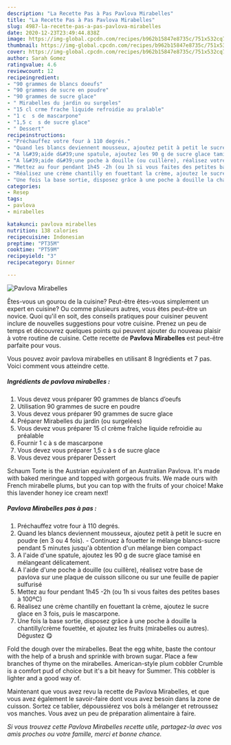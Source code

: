 ```yaml
---
description: "La Recette Pas à Pas Pavlova Mirabelles"
title: "La Recette Pas à Pas Pavlova Mirabelles"
slug: 4987-la-recette-pas-a-pas-pavlova-mirabelles
date: 2020-12-23T23:49:44.838Z
image: https://img-global.cpcdn.com/recipes/b962b15847e8735c/751x532cq70/pavlova-mirabelles-photo-principale-de-la-recette.jpg
thumbnail: https://img-global.cpcdn.com/recipes/b962b15847e8735c/751x532cq70/pavlova-mirabelles-photo-principale-de-la-recette.jpg
cover: https://img-global.cpcdn.com/recipes/b962b15847e8735c/751x532cq70/pavlova-mirabelles-photo-principale-de-la-recette.jpg
author: Sarah Gomez
ratingvalue: 4.6
reviewcount: 12
recipeingredient:
- "90 grammes de blancs doeufs"
- "90 grammes de sucre en poudre"
- "90 grammes de sucre glace"
- " Mirabelles du jardin ou surgeles"
- "15 cl crme frache liquide refroidie au pralable"
- "1 c  s de mascarpone"
- "1,5 c  s de sucre glace"
- " Dessert"
recipeinstructions:
- "Préchauffez votre four à 110 degrés."
- "Quand les blancs deviennent mousseux, ajoutez petit à petit le sucre en poudre (en 3 ou 4 fois). Continuez à fouetter le mélange blancs-sucre pendant 5 minutes jusqu&#39;à obtention d&#39;un mélange bien compact"
- "A l&#39;aide d&#39;une spatule, ajoutez les 90 g de sucre glace tamisé en mélangeant délicatement."
- "A l&#39;aide d&#39;une poche à douille (ou cuillère), réalisez votre base de pavlova sur une plaque de cuisson silicone ou sur une feuille de papier sulfurisé"
- "Mettez au four pendant 1h45 -2h (ou 1h si vous faites des petites bases à 100ºC)"
- "Réalisez une crème chantilly en fouettant la crème, ajoutez le sucre glace en 3 fois, puis le mascarpone."
- "Une fois la base sortie, disposez grâce à une poche à douille la chantilly/crème fouettée, et ajoutez les fruits (mirabelles ou autres). Dégustez 😋"
categories:
- Resep
tags:
- pavlova
- mirabelles

katakunci: pavlova mirabelles 
nutrition: 138 calories
recipecuisine: Indonesian
preptime: "PT35M"
cooktime: "PT59M"
recipeyield: "3"
recipecategory: Dinner

---
```



![Pavlova Mirabelles](https://img-global.cpcdn.com/recipes/b962b15847e8735c/751x532cq70/pavlova-mirabelles-photo-principale-de-la-recette.jpg)

Êtes-vous un gourou de la cuisine? Peut-être êtes-vous simplement un expert en cuisine? Ou comme plusieurs autres, vous êtes peut-être un novice. Quoi qu'il en soit, des conseils pratiques pour cuisiner peuvent inclure de nouvelles suggestions pour votre cuisine. Prenez un peu de temps et découvrez quelques points qui peuvent ajouter du nouveau plaisir à votre routine de cuisine. Cette recette de <strong> Pavlova Mirabelles </strong> est peut-être parfaite pour vous.

<!--inarticleads1-->

Vous pouvez avoir pavlova mirabelles en utilisant 8 Ingrédients et 7 pas. Voici comment vous atteindre cette.

##### Ingrédients de pavlova mirabelles :

1. Vous devez vous préparer 90 grammes de blancs d’oeufs
1. Utilisation 90 grammes de sucre en poudre
1. Vous devez vous préparer 90 grammes de sucre glace
1. Préparer  Mirabelles du jardin (ou surgelées)
1. Vous devez vous préparer 15 cl crème fraîche liquide refroidie au préalable
1. Fournir 1 c à s de mascarpone
1. Vous devez vous préparer 1,5 c à s de sucre glace
1. Vous devez vous préparer  Dessert


Schaum Torte is the Austrian equivalent of an Australian Pavlova. It&#39;s made with baked meringue and topped with gorgeous fruits. We made ours with French mirabelle plums, but you can top with the fruits of your choice! Make this lavender honey ice cream next! 

<!--inarticleads2-->

##### Pavlova Mirabelles pas à pas :

1. Préchauffez votre four à 110 degrés.
1. Quand les blancs deviennent mousseux, ajoutez petit à petit le sucre en poudre (en 3 ou 4 fois). - Continuez à fouetter le mélange blancs-sucre pendant 5 minutes jusqu&#39;à obtention d&#39;un mélange bien compact
1. A l&#39;aide d&#39;une spatule, ajoutez les 90 g de sucre glace tamisé en mélangeant délicatement.
1. A l&#39;aide d&#39;une poche à douille (ou cuillère), réalisez votre base de pavlova sur une plaque de cuisson silicone ou sur une feuille de papier sulfurisé
1. Mettez au four pendant 1h45 -2h (ou 1h si vous faites des petites bases à 100ºC)
1. Réalisez une crème chantilly en fouettant la crème, ajoutez le sucre glace en 3 fois, puis le mascarpone.
1. Une fois la base sortie, disposez grâce à une poche à douille la chantilly/crème fouettée, et ajoutez les fruits (mirabelles ou autres). Dégustez 😋


Fold the dough over the mirabelles. Beat the egg white, baste the contour with the help of a brush and sprinkle with brown sugar. Place a few branches of thyme on the mirabelles. American-style plum cobbler Crumble is a comfort pud of choice but it&#39;s a bit heavy for Summer. This cobbler is lighter and a good way of. 

<!--inarticleads1-->

<p>
Maintenant que vous avez revu la recette de Pavlova Mirabelles, et que vous avez également le savoir-faire dont vous avez besoin dans la zone de cuisson. Sortez ce tablier, dépoussiérez vos bols à mélanger et retroussez vos manches. Vous avez un peu de préparation alimentaire à faire.
</p>

<p>
<i>Si vous trouvez cette Pavlova Mirabelles recette utile, partagez-la avec vos amis proches ou votre famille, merci et bonne chance.</i>
</p>
